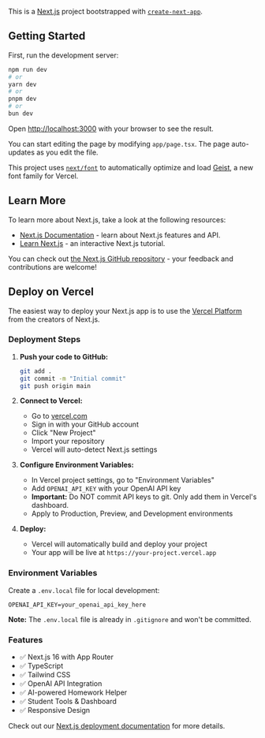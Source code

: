 This is a [Next.js](https://nextjs.org) project bootstrapped with [`create-next-app`](https://nextjs.org/docs/app/api-reference/cli/create-next-app).

## Getting Started

First, run the development server:

```bash
npm run dev
# or
yarn dev
# or
pnpm dev
# or
bun dev
```

Open [http://localhost:3000](http://localhost:3000) with your browser to see the result.

You can start editing the page by modifying `app/page.tsx`. The page auto-updates as you edit the file.

This project uses [`next/font`](https://nextjs.org/docs/app/building-your-application/optimizing/fonts) to automatically optimize and load [Geist](https://vercel.com/font), a new font family for Vercel.

## Learn More

To learn more about Next.js, take a look at the following resources:

- [Next.js Documentation](https://nextjs.org/docs) - learn about Next.js features and API.
- [Learn Next.js](https://nextjs.org/learn) - an interactive Next.js tutorial.

You can check out [the Next.js GitHub repository](https://github.com/vercel/next.js) - your feedback and contributions are welcome!

## Deploy on Vercel

The easiest way to deploy your Next.js app is to use the [Vercel Platform](https://vercel.com/new?utm_medium=default-template&filter=next.js&utm_source=create-next-app&utm_campaign=create-next-app-readme) from the creators of Next.js.

### Deployment Steps

1. **Push your code to GitHub:**
   ```bash
   git add .
   git commit -m "Initial commit"
   git push origin main
   ```

2. **Connect to Vercel:**
   - Go to [vercel.com](https://vercel.com)
   - Sign in with your GitHub account
   - Click "New Project"
   - Import your repository
   - Vercel will auto-detect Next.js settings

3. **Configure Environment Variables:**
   - In Vercel project settings, go to "Environment Variables"
   - Add `OPENAI_API_KEY` with your OpenAI API key
   - **Important:** Do NOT commit API keys to git. Only add them in Vercel's dashboard.
   - Apply to Production, Preview, and Development environments

4. **Deploy:**
   - Vercel will automatically build and deploy your project
   - Your app will be live at `https://your-project.vercel.app`

### Environment Variables

Create a `.env.local` file for local development:
```
OPENAI_API_KEY=your_openai_api_key_here
```

**Note:** The `.env.local` file is already in `.gitignore` and won't be committed.

### Features

- ✅ Next.js 16 with App Router
- ✅ TypeScript
- ✅ Tailwind CSS
- ✅ OpenAI API Integration
- ✅ AI-powered Homework Helper
- ✅ Student Tools & Dashboard
- ✅ Responsive Design

Check out our [Next.js deployment documentation](https://nextjs.org/docs/app/building-your-application/deploying) for more details.
